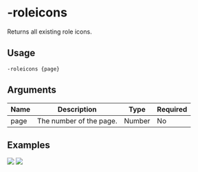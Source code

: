 # -roleicons

Returns all existing role icons.

## Usage

```
-roleicons {page}
```

## Arguments

| Name | Description             | Type   | Required |
| ---- | ----------------------- | ------ | -------- |
| page | The number of the page. | Number | No       |

## Examples

![](https://user-images.githubusercontent.com/111157596/229904608-036a6612-2797-4083-b7c3-5ad3c5674474.png)
![](https://user-images.githubusercontent.com/111157596/229904627-79162dfe-85ba-46f8-b3ff-469b3abd503d.png)